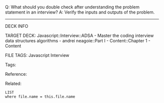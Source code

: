 Q: What should you double check after understanding the problem statement in an interview?
A: Verify the inputs and outputs of the problem.
<!--ID: 1689972344321-->



---

DECK INFO

TARGET DECK: Javascript::Interview::ADSA - Master the coding interview data structures algorithms - andrei neagoie::Part I - Content::Chapter 1 - Content

FILE TAGS: Javascript Interview

Tags:

Reference:

Related:

```dataview
LIST
where file.name = this.file.name
```

